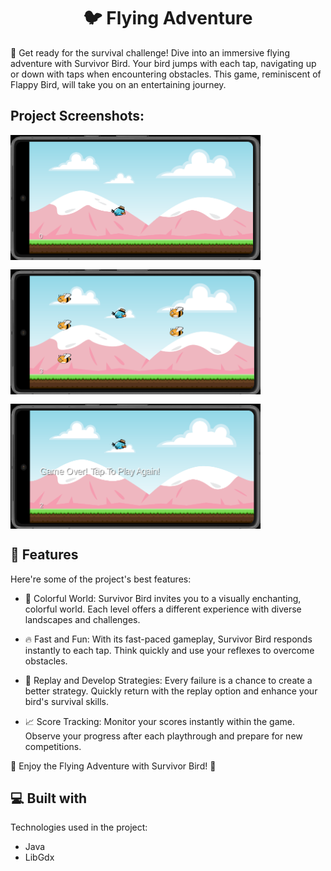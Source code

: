 <h1 align="center" id="title"> 🐦 Flying Adventure</h1>

<p id="description">
🌟 Get ready for the survival challenge! Dive into an immersive flying adventure with Survivor Bird. 
Your bird jumps with each tap, navigating up or down with taps when encountering obstacles. 
This game, reminiscent of Flappy Bird, will take you on an entertaining journey.
</p>

<h2>Project Screenshots:</h2>

<div style="display: flex; flex-direction: column; gap: 15px;">
<img src="https://raw.githubusercontent.com/kemalgeylaniyuki/FlyingAdventure/master/assets/start.png" alt="project-screenshot" width="400" height="200/">
<img src="https://raw.githubusercontent.com/kemalgeylaniyuki/FlyingAdventure/master/assets/fly.png" alt="project-screenshot" width="400" height="200/">
<img src="https://raw.githubusercontent.com/kemalgeylaniyuki/FlyingAdventure/master/assets/gameOver.png" alt="project-screenshot" width="400" height="200/">
</div>


<h2>🧐 Features</h2>

Here're some of the project's best features:

* 🌈 Colorful World:
Survivor Bird invites you to a visually enchanting, colorful world. Each level offers a different experience with diverse landscapes and challenges.

* 🔥 Fast and Fun:
With its fast-paced gameplay, Survivor Bird responds instantly to each tap. Think quickly and use your reflexes to overcome obstacles.

* 🔄 Replay and Develop Strategies:
Every failure is a chance to create a better strategy. Quickly return with the replay option and enhance your bird's survival skills.

* 📈 Score Tracking:
Monitor your scores instantly within the game. Observe your progress after each playthrough and prepare for new competitions.

🌟 Enjoy the Flying Adventure with Survivor Bird! 🌟

  
<h2>💻 Built with</h2>

Technologies used in the project:

*   Java
*   LibGdx
